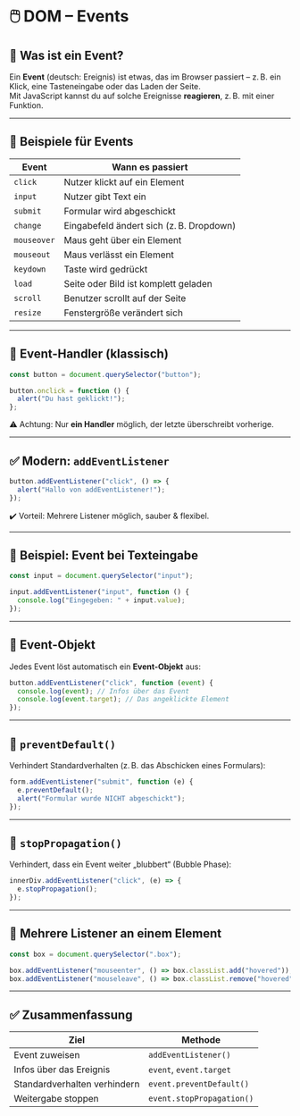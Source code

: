 # 🖱️ DOM – Events

## 🧩 Was ist ein Event?

Ein **Event** (deutsch: Ereignis) ist etwas, das im Browser passiert – z. B. ein Klick, eine Tasteneingabe oder das Laden der Seite.  
Mit JavaScript kannst du auf solche Ereignisse **reagieren**, z. B. mit einer Funktion.

---

## 🔔 Beispiele für Events

| Event           | Wann es passiert                        |
|------------------|-----------------------------------------|
| `click`          | Nutzer klickt auf ein Element           |
| `input`          | Nutzer gibt Text ein                    |
| `submit`         | Formular wird abgeschickt               |
| `change`         | Eingabefeld ändert sich (z. B. Dropdown)|
| `mouseover`      | Maus geht über ein Element              |
| `mouseout`       | Maus verlässt ein Element               |
| `keydown`        | Taste wird gedrückt                     |
| `load`           | Seite oder Bild ist komplett geladen    |
| `scroll`         | Benutzer scrollt auf der Seite          |
| `resize`         | Fenstergröße verändert sich             |

---

## 📌 Event-Handler (klassisch)

```js
const button = document.querySelector("button");

button.onclick = function () {
  alert("Du hast geklickt!");
};
```

⚠️ Achtung: Nur **ein Handler** möglich, der letzte überschreibt vorherige.

---

## ✅ Modern: `addEventListener`

```js
button.addEventListener("click", () => {
  alert("Hallo von addEventListener!");
});
```

✔️ Vorteil: Mehrere Listener möglich, sauber & flexibel.

---

## 🧪 Beispiel: Event bei Texteingabe

```js
const input = document.querySelector("input");

input.addEventListener("input", function () {
  console.log("Eingegeben: " + input.value);
});
```

---

## 🧠 Event-Objekt

Jedes Event löst automatisch ein **Event-Objekt** aus:

```js
button.addEventListener("click", function (event) {
  console.log(event); // Infos über das Event
  console.log(event.target); // Das angeklickte Element
});
```

---

## 🛑 `preventDefault()`

Verhindert Standardverhalten (z. B. das Abschicken eines Formulars):

```js
form.addEventListener("submit", function (e) {
  e.preventDefault();
  alert("Formular wurde NICHT abgeschickt");
});
```

---

## 🔄 `stopPropagation()`

Verhindert, dass ein Event weiter „blubbert“ (Bubble Phase):

```js
innerDiv.addEventListener("click", (e) => {
  e.stopPropagation();
});
```

---

## 📑 Mehrere Listener an einem Element

```js
const box = document.querySelector(".box");

box.addEventListener("mouseenter", () => box.classList.add("hovered"));
box.addEventListener("mouseleave", () => box.classList.remove("hovered"));
```

---

## ✅ Zusammenfassung

| Ziel                          | Methode                      |
|-------------------------------|-------------------------------|
| Event zuweisen                | `addEventListener()`          |
| Infos über das Ereignis       | `event`, `event.target`       |
| Standardverhalten verhindern  | `event.preventDefault()`      |
| Weitergabe stoppen            | `event.stopPropagation()`     |
